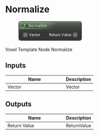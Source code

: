 # Normalize

<div align="left" data-full-width="false"><figure><img src="../../../../.gitbook/assets/normalize.png" alt=""><figcaption></figcaption></figure></div>

Voxel Template Node Normalize

## Inputs

<table><thead><tr><th width="170">Name</th><th>Description</th></tr></thead><tbody><tr><td>Vector</td><td>Vector</td></tr></tbody></table>

## Outputs

<table><thead><tr><th width="170">Name</th><th>Description</th></tr></thead><tbody><tr><td>Return Value</td><td>ReturnValue</td></tr></tbody></table>
